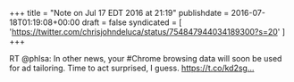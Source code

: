 +++
title = "Note on Jul 17 EDT 2016 at 21:19"
publishdate = 2016-07-18T01:19:08+00:00
draft = false
syndicated = [ 'https://twitter.com/chrisjohndeluca/status/754847944034189300?s=20' ]
+++

RT @phlsa: In other news, your #Chrome browsing data will soon be used for ad tailoring. Time to act surprised, I guess. https://t.co/kd2sg…
